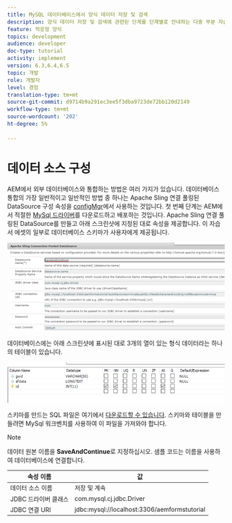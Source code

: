 ```yaml
---
title: MySQL 데이터베이스에서 양식 데이터 저장 및 검색
description: 양식 데이터 저장 및 검색에 관련된 단계를 단계별로 안내하는 다중 부분 자습서
feature: 적응형 양식
topics: development
audience: developer
doc-type: tutorial
activity: implement
version: 6.3,6.4,6.5
topic: 개발
role: 개발자
level: 경험
translation-type: tm+mt
source-git-commit: d9714b9a291ec3ee5f3dba9723de72bb120d2149
workflow-type: tm+mt
source-wordcount: '202'
ht-degree: 5%

---
```


# 데이터 소스 구성

AEM에서 외부 데이터베이스와 통합하는 방법은 여러 가지가 있습니다. 데이터베이스 통합의 가장 일반적이고 일반적인 방법 중 하나는 Apache Sling 연결 풀링된 DataSource 구성 속성을 [configMgr](http://localhost:4502/system/console/configMgr)에서 사용하는 것입니다.
첫 번째 단계는 AEM에서 적절한 [MySql 드라이버](https://mvnrepository.com/artifact/mysql/mysql-connector-java)를 다운로드하고 배포하는 것입니다.
Apache Sling 연결 풀링된 DataSource를 만들고 아래 스크린샷에 지정된 대로 속성을 제공합니다. 이 자습서 에셋의 일부로 데이터베이스 스키마가 사용자에게 제공됩니다.

![데이터 소스](assets/save-continue.PNG)

데이터베이스에는 아래 스크린샷에 표시된 대로 3개의 열이 있는 형식 데이터라는 하나의 테이블이 있습니다.

![데이터 기반](assets/data-base-tables.PNG)

스키마를 만드는 SQL 파일은 여기에서 [다운로드할 수 있습니다](assets/form-data-db.sql). 스키마와 테이블을 만들려면 MySql 워크벤치를 사용하여 이 파일을 가져와야 합니다.

>[!NOTE]
>데이터 원본 이름을 **SaveAndContinue**&#x200B;로 지정하십시오. 샘플 코드는 이름을 사용하여 데이터베이스에 연결합니다.

| 속성 이름 | 값 |
------------------------|---------------------------------------
| 데이터 소스 이름 | 저장 및 계속 |
| JDBC 드라이버 클래스 | com.mysql.cj.jdbc.Driver |
| JDBC 연결 URI | jdbc:mysql://localhost:3306/aemformstutorial |


